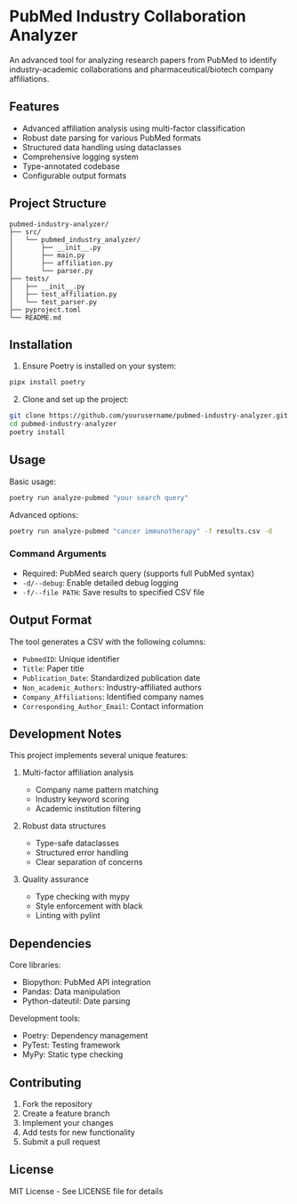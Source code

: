 # PubMed Industry Collaboration Analyzer

An advanced tool for analyzing research papers from PubMed to identify industry-academic collaborations and pharmaceutical/biotech company affiliations.

## Features

- Advanced affiliation analysis using multi-factor classification
- Robust date parsing for various PubMed formats
- Structured data handling using dataclasses
- Comprehensive logging system
- Type-annotated codebase
- Configurable output formats

## Project Structure

```
pubmed-industry-analyzer/
├── src/
│   └── pubmed_industry_analyzer/
│       ├── __init__.py
│       ├── main.py
│       ├── affiliation.py
│       └── parser.py
├── tests/
│   ├── __init__.py
│   ├── test_affiliation.py
│   └── test_parser.py
├── pyproject.toml
└── README.md
```

## Installation

1. Ensure Poetry is installed on your system:
```bash
pipx install poetry
```

2. Clone and set up the project:
```bash
git clone https://github.com/yourusername/pubmed-industry-analyzer.git
cd pubmed-industry-analyzer
poetry install
```

## Usage

Basic usage:
```bash
poetry run analyze-pubmed "your search query"
```

Advanced options:
```bash
poetry run analyze-pubmed "cancer immunotherapy" -f results.csv -d
```

### Command Arguments

- Required: PubMed search query (supports full PubMed syntax)
- `-d/--debug`: Enable detailed debug logging
- `-f/--file PATH`: Save results to specified CSV file

## Output Format

The tool generates a CSV with the following columns:

- `PubmedID`: Unique identifier
- `Title`: Paper title
- `Publication_Date`: Standardized publication date
- `Non_academic_Authors`: Industry-affiliated authors
- `Company_Affiliations`: Identified company names
- `Corresponding_Author_Email`: Contact information

## Development Notes

This project implements several unique features:

1. Multi-factor affiliation analysis
   - Company name pattern matching
   - Industry keyword scoring
   - Academic institution filtering

2. Robust data structures
   - Type-safe dataclasses
   - Structured error handling
   - Clear separation of concerns

3. Quality assurance
   - Type checking with mypy
   - Style enforcement with black
   - Linting with pylint

## Dependencies

Core libraries:
- Biopython: PubMed API integration
- Pandas: Data manipulation
- Python-dateutil: Date parsing

Development tools:
- Poetry: Dependency management
- PyTest: Testing framework
- MyPy: Static type checking

## Contributing

1. Fork the repository
2. Create a feature branch
3. Implement your changes
4. Add tests for new functionality
5. Submit a pull request

## License

MIT License - See LICENSE file for details
